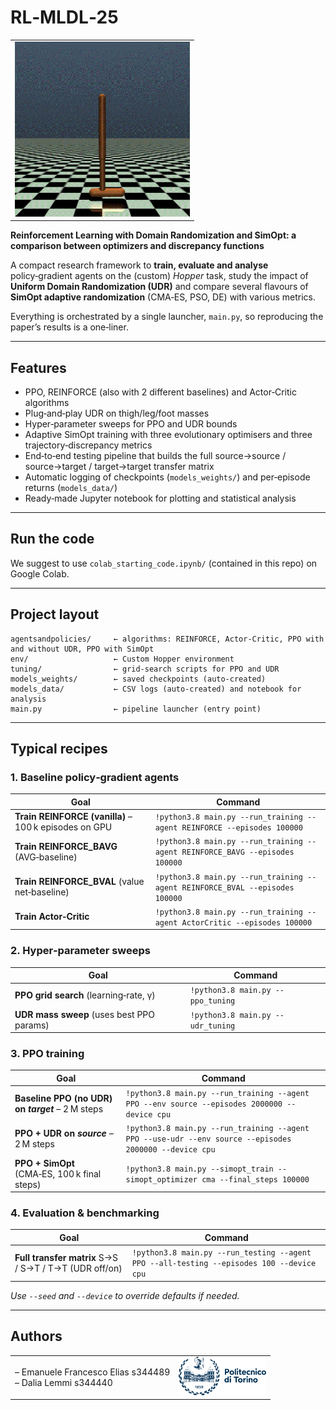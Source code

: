 # RL‑MLDL‑25

<table cellpadding="0" cellspacing="0">
  <tr>
    <td align="center" valign="middle">
      <img src="./logo/hopper.gif" alt="hopper" width="280"/>
    </td>
  </tr>
</table>


**Reinforcement Learning with Domain Randomization and SimOpt: a comparison between optimizers and discrepancy functions**

A compact research framework to **train, evaluate and analyse** policy‑gradient agents on the (custom) *Hopper* task, study the impact of **Uniform Domain Randomization (UDR)** and compare several flavours of **SimOpt adaptive randomization** (CMA‑ES, PSO, DE) with various metrics.

Everything is orchestrated by a single launcher, `main.py`, so reproducing the paper’s results is a one‑liner.

---

## Features

* PPO, REINFORCE (also with 2 different baselines) and Actor‑Critic algorithms
* Plug‑and‑play UDR on thigh/leg/foot masses
* Hyper‑parameter sweeps for PPO and UDR bounds
* Adaptive SimOpt training with three evolutionary optimisers and three trajectory‑discrepancy metrics
* End‑to‑end testing pipeline that builds the full source→source / source→target / target→target transfer matrix
* Automatic logging of checkpoints (`models_weights/`) and per‑episode returns (`models_data/`)
* Ready‑made Jupyter notebook for plotting and statistical analysis

---

## Run the code

We suggest to use `colab_starting_code.ipynb/` (contained in this repo) on Google Colab. 

---

## Project layout

```
agentsandpolicies/     ← algorithms: REINFORCE, Actor‑Critic, PPO with and without UDR, PPO with SimOpt 
env/                   ← Custom Hopper environment
tuning/                ← grid‑search scripts for PPO and UDR
models_weights/        ← saved checkpoints (auto‑created)
models_data/           ← CSV logs (auto‑created) and notebook for analysis
main.py                ← pipeline launcher (entry point)
```

---

## Typical recipes 

### 1. Baseline policy‑gradient agents

| Goal                                                  | Command                                                                          |
| ----------------------------------------------------- | -------------------------------------------------------------------------------- |
| **Train REINFORCE (vanilla)** – 100 k episodes on GPU | `!python3.8 main.py --run_training --agent REINFORCE --episodes 100000`          |
| **Train REINFORCE\_BAVG** (AVG‑baseline)             | `!python3.8 main.py --run_training --agent REINFORCE_BAVG --episodes 100000`      |
| **Train REINFORCE\_BVAL** (value net‑baseline)            | `!python3.8 main.py --run_training --agent REINFORCE_BVAL --episodes 100000` |
| **Train Actor‑Critic**                                | `!python3.8 main.py --run_training --agent ActorCritic --episodes 100000`        |

### 2. Hyper‑parameter sweeps

| Goal                                            | Command                           |
| ----------------------------------------------- | --------------------------------- |
| **PPO grid search** (learning‑rate, γ) 		  | `!python3.8 main.py --ppo_tuning` |
| **UDR mass sweep** (uses best PPO params)       | `!python3.8 main.py --udr_tuning` |

### 3. PPO training

| Goal                                              | Command                                                                                                |
| ------------------------------------------------- | ------------------------------------------------------------------------------------------------------ |
| **Baseline PPO (no UDR) on *target*** – 2 M steps | `!python3.8 main.py --run_training --agent PPO --env source --episodes 2000000 --device cpu`           |
| **PPO + UDR on *source*** – 2 M steps             | `!python3.8 main.py --run_training --agent PPO --use-udr --env source --episodes 2000000 --device cpu` |
| **PPO + SimOpt** (CMA‑ES, 100 k final steps)      | `!python3.8 main.py --simopt_train --simopt_optimizer cma --final_steps 100000`                        |

### 4. Evaluation & benchmarking

| Goal                                                  | Command                                                                    			   |
| ----------------------------------------------------- | ---------------------------------------------------------------------------------------- |
| **Full transfer matrix** S→S / S→T / T→T (UDR off/on) | `!python3.8 main.py --run_testing --agent PPO --all-testing --episodes 100 --device cpu` |


*Use `--seed` and `--device` to override defaults if needed.*


---

## Authors

<table cellpadding="0" cellspacing="0">
  <tr>
    <td align="left" valign="middle">
      – Emanuele Francesco Elias s344489<br>
      – Dalia Lemmi s344440
    </td>
    <td align="right" valign="middle">
      <img src="./logo/poli.png" alt="Politecnico di Torino" width="140"/>
    </td>
  </tr>
</table>





